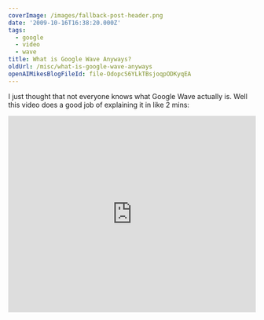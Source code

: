 ```yaml
---
coverImage: /images/fallback-post-header.png
date: '2009-10-16T16:38:20.000Z'
tags:
  - google
  - video
  - wave
title: What is Google Wave Anyways?
oldUrl: /misc/what-is-google-wave-anyways
openAIMikesBlogFileId: file-OdopcS6YLkTBsjoqpODKyqEA
---
```


I just thought that not everyone knows what Google Wave actually is. Well this video does a good job of explaining it in like 2 mins:

<!-- more -->

<iframe width="100%" height="400" src="https://www.youtube.com/embed/rDu2A3WzQpo" frameborder="0" allow="accelerometer; autoplay; clipboard-write; encrypted-media; gyroscope; picture-in-picture" allowfullscreen></iframe>
